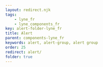 ```yaml
---
layout: redirect.njk
tags: 
    - lyne_fr
    - lyne_components_fr
key: alert-folder-lyne_fr
title: Alert
parent: components-lyne_fr
keywords: alert, alert-group, alert group
order: 25
redirect: alert/
folder: true
---
```

